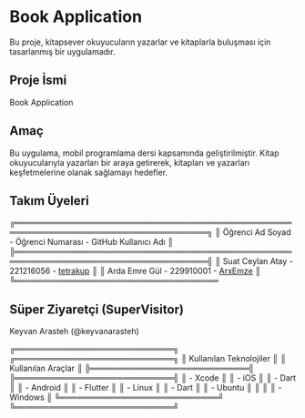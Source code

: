 # Book Application

Bu proje, kitapsever okuyucuların yazarlar ve kitaplarla buluşması için tasarlanmış bir uygulamadır.

## Proje İsmi

Book Application

## Amaç

Bu uygulama, mobil programlama dersi kapsamında geliştirilmiştir. Kitap okuyucularıyla yazarları bir araya getirerek, kitapları ve yazarları keşfetmelerine olanak sağlamayı hedefler.

## Takım Üyeleri

╔════════════════════════════════════════════════════════════════════════════════════╗
║               Öğrenci Ad Soyad - Öğrenci Numarası - GitHub Kullanıcı Adı                ║
╠════════════════════════════════════════════════════════════════════════════════════╣
║ Suat Ceylan Atay - 221216056 - [tetrakup](https://github.com/tetrakup)               ║
║ Arda Emre Gül - 229910001 - [ArxEmze](https://github.com/ArxEmze)                     ║
╚════════════════════════════════════


## Süper Ziyaretçi (SuperVisitor)

Keyvan Arasteh (@keyvanarasteh)

╔════════════════════════════╗      ╔════════════════════════════╗
║     Kullanılan Teknolojiler   ║      ║       Kullanılan Araçlar        ║
╠════════════════════════════╣      ╠════════════════════════════╣
║ - Xcode                                      ║      ║    - iOS                               ║
║ - Dart                                        ║      ║    - Android                      ║
║ - Flutter                                   ║      ║    - Linux                             ║
║ - Dart                                        ║      ║    - Ubuntu                         ║
║                                                 ║      ║    - Windows                     ║
╚════════════════════════════╝      ╚════════════════════════════╝

